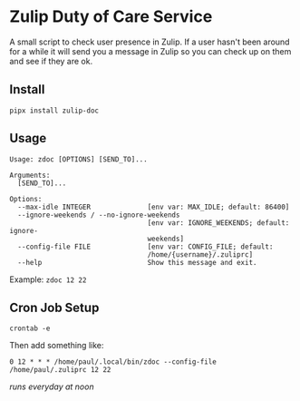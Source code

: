 # Zulip Duty of Care Service

A small script to check user presence in Zulip. If a user hasn't been around for a while it will send you a message in Zulip so you can check up on them and see if they are ok.

## Install

`pipx install zulip-doc`

## Usage

```
Usage: zdoc [OPTIONS] [SEND_TO]...

Arguments:
  [SEND_TO]...

Options:
  --max-idle INTEGER              [env var: MAX_IDLE; default: 86400]
  --ignore-weekends / --no-ignore-weekends
                                  [env var: IGNORE_WEEKENDS; default: ignore-
                                  weekends]
  --config-file FILE              [env var: CONFIG_FILE; default:
                                  /home/{username}/.zuliprc]
  --help                          Show this message and exit.
```

Example: `zdoc 12 22`


## Cron Job Setup

`crontab -e`

Then add something like:

`0 12 * * * /home/paul/.local/bin/zdoc --config-file /home/paul/.zuliprc 12 22`

*runs everyday at noon*
